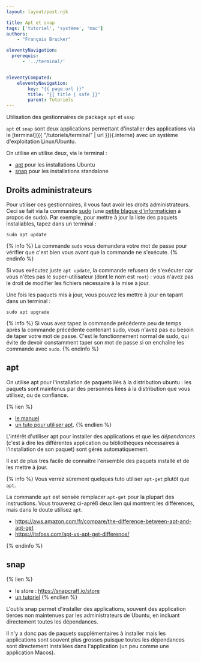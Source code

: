 ```yaml
---
layout: layout/post.njk

title: Apt et snap
tags: ['tutoriel', 'système', 'mac']
authors:
    - "François Brucker"

eleventyNavigation:
  prerequis:
      - '../terminal/'


eleventyComputed:
    eleventyNavigation:
        key: "{{ page.url }}"
        title: "{{ title | safe }}"
        parent: Tutoriels
---
```


<!-- début résumé -->

Utilisation des gestionnaires de package `apt` et `snap`

<!-- fin résumé -->

`apt` et `snap` sont deux applications permettant d'installer des applications via le [terminal]({{ "/tutoriels/terminal" | url }}){.interne} avec un système d'exploitation Linux/Ubuntu.

On utilise en utilise deux, via le terminal :

* [apt](https://doc.ubuntu-fr.org/apt) pour les installations Ubuntu
* [snap](https://doc.ubuntu-fr.org/snap) pour les installations standalone

## Droits administrateurs

Pour utiliser ces gestionnaires, il vous faut avoir les droits administrateurs. Ceci se fait via la commande [sudo](https://doc.ubuntu-fr.org/utilisateurs/roschan/sudo) (une [petite blague d'informaticien](https://xkcd.com/149/) à propos de sudo). Par exemple, pour mettre à jour la liste des paquets installables, tapez dans un terminal :

```
sudo apt update
```

{% info %}
La commande `sudo` vous demandera votre mot de passe pour vérifier que c'est bien vous avant que la commande ne s'exécute.
{% endinfo %}

Si vous exécutez juste `apt update`, la commande refusera de s'exécuter car vous n'êtes pas le super-utilisateur (dont le nom est `root`) : vous n'avez pas le droit de modifier les fichiers nécessaire  à la mise à jour.

Une fois les paquets mis à jour, vous pouvez les mettre à jour en tapant dans un terminal :

```
sudo apt upgrade
```

{% info %}
Si vous avez tapez la commande précédente peu de temps après la commande précédente contenant sudo, vous n'avez pas eu besoin de taper votre mot de passe. C'est le fonctionnement normal de sudo, qui évite de devoir constamment taper son mot de passe si on enchaîne les commande avec `sudo`.
{% endinfo %}

## apt

On utilise apt pour l'installation de paquets liés à la distribution ubuntu : les paquets sont maintenus par des personnes liées à la distribution que vous utilisez, ou de confiance.

{% lien %}

* [le manuel](https://manpages.ubuntu.com/manpages/xenial/man8/apt.8.html)
* [un tuto pour utiliser apt](https://debian-facile.org/doc:systeme:apt:apt).
{% endlien %}

L'intérêt d'utiliser apt pour installer des applications et que les *dépendances* (c'est à dire les différentes application ou bibliothèques nécessaires à l'installation de son paquet) sont gérés automatiquement.

Il est de plus très facile de connaître l'ensemble des paquets installé et de les mettre à jour.

{% info %}
Vous verrez sûrement quelques tuto utiliser `apt-get` plutôt que `apt`.

La commande `apt` est sensée remplacer `apt-get` pour la plupart des instructions. Vous trouverez ci-aprèß deux lien qui montrent les différences, mais dans le doute utilisez `apt`.

* <https://aws.amazon.com/fr/compare/the-difference-between-apt-and-apt-get>
* <https://itsfoss.com/apt-vs-apt-get-difference/>

{% endinfo %}

## snap

{% lien %}

* le store : <https://snapcraft.io/store>
* [un tutoriel](https://debian-facile.org/doc:systeme:snap)
{% endlien %}

L'outils snap permet d'installer des applications, souvent des application tierces non maintenues par les administrateurs de Ubuntu, en incluant directement toutes les dépendances.

Il n'y a donc pas de paquets supplémentaires à installer mais les applications sont souvent plus grosses puisque toutes les dépendances sont directement installées dans l'application (un peu comme une application Macos).


